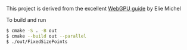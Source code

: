 This project is derived from the excellent [WebGPU guide](https://eliemichel.github.io/LearnWebGPU/index.html) by Elie Michel

To build and run

```bash
$ cmake -S . -B out 
$ cmake --build out --parallel
$ ./out/FixedSizePoints
```